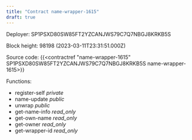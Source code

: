 ```yaml
---
title: "Contract name-wrapper-1615"
draft: true
---
```

Deployer: SP1PSXD80SW85FT2YZCANJWS79C7Q7NBGJ8KRKB5S


 



Block height: 98198 (2023-03-11T23:31:51.000Z)

Source code: {{<contractref "name-wrapper-1615" SP1PSXD80SW85FT2YZCANJWS79C7Q7NBGJ8KRKB5S name-wrapper-1615>}}

Functions:

* register-self _private_
* name-update _public_
* unwrap _public_
* get-name-info _read_only_
* get-own-name _read_only_
* get-owner _read_only_
* get-wrapper-id _read_only_

